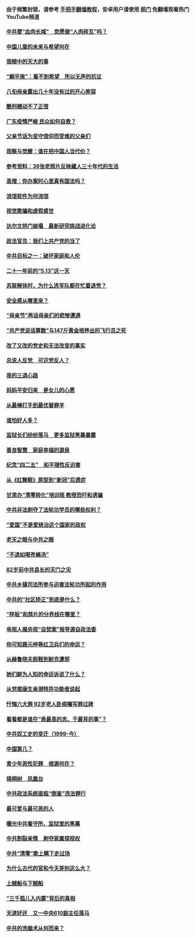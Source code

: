 #### 由于频繁封锁，请参考 [手把手翻墙教程](https://github.com/gfw-breaker/guides/wiki/)，安卓用户请使用 [网门](https://github.com/gfw-breaker/nogfw/blob/master/dl.md?t=07162100) 免翻墙观看热门YouTube频道 

#### [中共要“血肉长城”　您愿做“人肉砖瓦”吗？](../pages/19/427882.md?t=07162100) 

#### [中国儿童的未来与希望何在](../pages/19/427680.md?t=07162100) 

#### [我眼中的天大的事](../pages/19/427619.md?t=07162100) 

#### [“躺平族”：看不到希望　所以无声的抗议](../pages/19/427464.md?t=07162100) 

#### [八旬母亲露出几十年没有过的开心笑容](../pages/19/427429.md?t=07162100) 

#### [酷刑撼动不了正信](../pages/19/427414.md?t=07162100) 

#### [广东疫情严峻 民众如何自救？](../pages/19/427311.md?t=07162100) 

#### [父亲节话为坚守信仰而受难的父亲们](../pages/19/427033.md?t=07162100) 

#### [观察与觉醒：谁在把中国人当代价？](../pages/19/426987.md?t=07162100) 

#### [参考资料：39张老照片反映藏人三十年代的生活](../pages/19/426471.md?t=07162100) 

#### [高僧：你办案时心里真有国法吗？](../pages/19/426530.md?t=07162100) 

#### [流氓软件为何流氓](../pages/19/426531.md?t=07162100) 

#### [视觉欺骗和虚假盛世](../pages/19/426443.md?t=07162100) 

#### [达尔文拱门崩塌　最新研究挑战进化论](../pages/19/426009.md?t=07162100) 

#### [政法官员：我们上共产党的当了](../pages/19/425351.md?t=07162100) 

#### [中共目标之一：破坏家庭和人伦](../pages/19/424454.md?t=07162100) 

#### [二十一年前的“5.13”这一天](../pages/19/424814.md?t=07162100) 

#### [苏联解体时，为什么连军队都在忙着退党？](../pages/19/424335.md?t=07162100) 

#### [安全感从哪里来？](../pages/19/424336.md?t=07162100) 

#### [“母亲节”再话母亲们的悲惨遭遇](../pages/19/424234.md?t=07162100) 

#### [“共产党说话算数”与147斤黄金培养出的飞行员之死](../pages/19/424115.md?t=07162100) 

#### [改了又改的党史和无法改变的事实](../pages/19/424037.md?t=07162100) 

#### [总说人反党　可识党反人？](../pages/19/423820.md?t=07162100) 

#### [我的三退心路](../pages/19/423876.md?t=07162100) 

#### [妈妈平安归来　是女儿的心愿](../pages/19/423947.md?t=07162100) 

#### [从最棒打手到最优替罪羊](../pages/19/423819.md?t=07162100) 

#### [谁怕好人多？](../pages/19/423774.md?t=07162100) 

#### [监狱长们纷纷落马　更多监狱黑幕暴露](../pages/19/423787.md?t=07162100) 

#### [善良智慧　家庭幸福的源泉](../pages/19/423632.md?t=07162100) 

#### [纪念“四二五”　和平理性反迫害](../pages/19/423660.md?t=07162100) 

#### [从《红舞鞋》原型到“新冠”后遗症](../pages/19/423509.md?t=07162100) 

#### [甘肃办“清零转化”培训班 教授恐吓和诱骗](../pages/19/423498.md?t=07162100) 

#### [中共非法剥夺了法轮功学员的哪些权利？](../pages/19/423392.md?t=07162100) 

#### [“爱国”不是爱统治这个国家的政权](../pages/19/423029.md?t=07162100) 

#### [老天之眼与中共之眼](../pages/19/423378.md?t=07162100) 

#### [“不退如喝苍蝇汤”](../pages/19/423287.md?t=07162100) 

#### [82岁前中共县长的灭门之灾](../pages/19/423055.md?t=07162100) 

#### [中共乡镇司法所参与迫害法轮功所起的作用](../pages/19/423064.md?t=07162100) 

#### [中共的“社区矫正”到底是什么？](../pages/19/422870.md?t=07162100) 

#### [“样板”和禁片的分界线在哪里？](../pages/19/422704.md?t=07162100) 

#### [电视人揭央视“自焚案”报导源自政法委](../pages/19/422770.md?t=07162100) 

#### [你可知聂元梓等红卫兵们的命运？](../pages/19/422848.md?t=07162100) 

#### [从赫鲁晓夫脱鞋到耐克遭邪](../pages/19/422826.md?t=07162100) 

#### [她们鲜为人知的命运诉说了什么？](../pages/19/422754.md?t=07162100) 

#### [从党棍康生亲测特异功能者说起](../pages/19/422657.md?t=07162100) 

#### [忏悔六大罪 92岁老人卧病嘱写罪过碑](../pages/19/422750.md?t=07162100) 

#### [看看都是谁在“表最高的忠、干最背的事”？](../pages/19/422703.md?t=07162100) 

#### [中共奴工史的变迁（1999-今）](../pages/19/422656.md?t=07162100) 

#### [中国第几？](../pages/19/422496.md?t=07162100) 

#### [青少年恶性犯罪　根源何在？](../pages/19/422449.md?t=07162100) 

#### [梧桐树　凤凰台](../pages/19/422442.md?t=07162100) 

#### [中共政法系统面临“倒查”违法罪行](../pages/19/422497.md?t=07162100) 

#### [最可爱与最可恶的人](../pages/19/422448.md?t=07162100) 

#### [曝光中共看守所、监狱里的黑幕](../pages/19/422390.md?t=07162100) 

#### [中共割裂亲情　剥夺家属探视权](../pages/19/422364.md?t=07162100) 

#### [中共“清零”欺上瞒下走过场](../pages/19/422306.md?t=07162100) 

#### [为什么古代的官和今天差别这么大？](../pages/19/422228.md?t=07162100) 

#### [上贼船与下贼船](../pages/19/422276.md?t=07162100) 

#### [“三千孤儿入内蒙”背后的真相](../pages/19/422229.md?t=07162100) 

#### [天道好还　又一中央610副主任落马](../pages/19/422155.md?t=07162100) 

#### [中共的洗脑术从何而来？](../pages/19/422154.md?t=07162100) 

